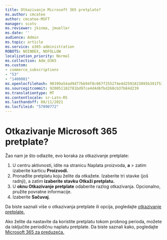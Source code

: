 ```yaml
---
title: Otkazivanje Microsoft 365 pretplate?
ms.author: cmcatee
author: cmcatee-MSFT
manager: scotv
ms.reviewer: jkinma, jmueller
ms.date: ''
audience: Admin
ms.topic: article
ms.service: o365-administration
ROBOTS: NOINDEX, NOFOLLOW
localization_priority: Normal
ms.collection: Adm_O365
ms.custom:
- commerce_subscriptions
- "53"
- "1400001"
ms.openlocfilehash: 90399a54ad9d77bb94f8c067f255274e4d2591823095b391f53ddf7514d338a6
ms.sourcegitcommit: 920051182781bd97ce4d4d6fbd268cb37b84d239
ms.translationtype: MT
ms.contentlocale: sr-Latn-RS
ms.lasthandoff: 08/11/2021
ms.locfileid: "57890772"
---
```

# <a name="canceling-your-microsoft-365-subscription"></a>Otkazivanje Microsoft 365 pretplate?

Žao nam je što odlazite, evo koraka za otkazivanje pretplate:

1. U centru aktivnosti, idite na stranicu Naplata proizvoda, **a**  >  **[](https://go.microsoft.com/fwlink/p/?linkid=842054)** zatim izaberite karticu **Proizvodi.**
2. Pronađite pretplatu koju želite da otkažete. Izaberite tri stavke (još radnji), a zatim **izaberite stavku Otkaži pretplatu.**
3. U **oknu Otkazivanje pretplate** odaberite razlog otkazivanja. Opcionalno, pružite povratne informacije.
4. Izaberite **Sačuvaj**.

Da biste saznali više o otkazivanja pretplate ili opcija, pogledajte [otkazivanje pretplate.](https://docs.microsoft.com/microsoft-365/commerce/subscriptions/cancel-your-subscription)

Ako želite da nastavite da koristite pretplatu tokom probnog perioda, možete da isključite periodičnu naplatu pretplate. Da biste saznali kako, pogledajte [Microsoft 365 za preduzeća.](https://docs.microsoft.com/microsoft-365/commerce/subscriptions/renew-your-subscription)